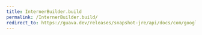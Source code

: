 ```yaml
---
title: InternerBuilder.build
permalink: /InternerBuilder.build/
redirect_to: https://guava.dev/releases/snapshot-jre/api/docs/com/google/common/collect/Interners.InternerBuilder.html#build--
---
```

